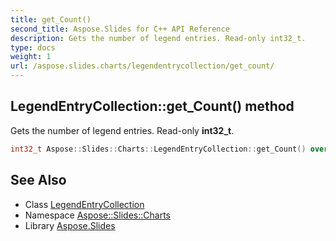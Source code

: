 ```yaml
---
title: get_Count()
second_title: Aspose.Slides for C++ API Reference
description: Gets the number of legend entries. Read-only int32_t.
type: docs
weight: 1
url: /aspose.slides.charts/legendentrycollection/get_count/
---
```

## LegendEntryCollection::get_Count() method


Gets the number of legend entries. Read-only **int32_t**.

```cpp
int32_t Aspose::Slides::Charts::LegendEntryCollection::get_Count() override
```

## See Also

* Class [LegendEntryCollection](../)
* Namespace [Aspose::Slides::Charts](../../)
* Library [Aspose.Slides](../../../)